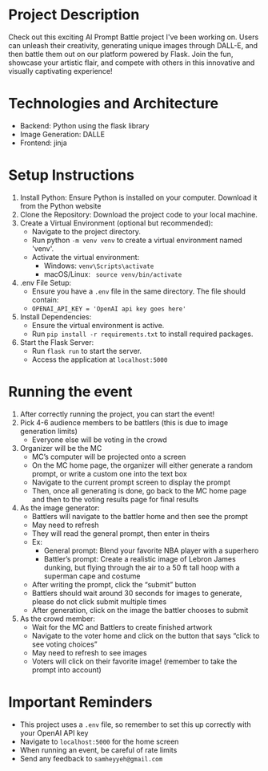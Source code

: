 # Project Description
Check out this exciting AI Prompt Battle project I've been working on. Users can unleash their creativity, generating unique images through DALL-E, and then battle them out on our platform powered by Flask. Join the fun, showcase your artistic flair, and compete with others in this innovative and visually captivating experience! 

# Technologies and Architecture
- Backend: Python using the flask library
- Image Generation: DALLE
- Frontend: jinja

# Setup Instructions
1. Install Python: Ensure Python is installed on your computer. Download it from the Python website
2. Clone the Repository: Download the project code to your local machine. 
3. Create a Virtual Environment (optional but recommended):
    - Navigate to the project directory.
    - Run python ``` -m venv venv ``` to create a virtual environment named 'venv'.
    - Activate the virtual environment:
      - Windows: ``` venv\Scripts\activate ```
      - macOS/Linux: ```  source venv/bin/activate ```
4. .env File Setup:
    - Ensure you have a ``` .env ``` file in the same directory. The file should contain:
    - ``` OPENAI_API_KEY = 'OpenAI api key goes here' ```
5. Install Dependencies:
    - Ensure the virtual environment is active.
    - Run ``` pip install -r requirements.txt ``` to install required packages.
6. Start the Flask Server:
    - Run ``` flask run ``` to start the server.
    - Access the application at ``` localhost:5000 ```

# Running the event
1. After correctly running the project, you can start the event!
2. Pick 4-6 audience members to be battlers (this is due to image generation limits)
    - Everyone else will be voting in the crowd 
3. Organizer will be the MC
    - MC’s computer will be projected onto a screen
    - On the MC home page, the organizer will either generate a random prompt, or write a custom one into the text box
    - Navigate to the current prompt screen to display the prompt
    - Then, once all generating is done, go back to the MC home page and then to the voting results page for final results
4. As the image generator:
    - Battlers will navigate to the battler home and then see the prompt
    - May need to refresh 
    - They will read the general prompt, then enter in theirs
    - Ex:
      - General prompt: Blend your favorite NBA player with a superhero
      - Battler’s prompt: Create a realistic image of Lebron James dunking, but flying through the air to a 50 ft tall hoop with a superman cape and costume
    - After writing the prompt, click the “submit” button
    - Battlers should wait around 30 seconds for images to generate, please do not click submit multiple times
    - After generation, click on the image the battler chooses to submit
5. As the crowd member:
    - Wait for the MC and Battlers to create finished artwork
    - Navigate to the voter home and click on the button that says “click to see voting choices” 
    - May need to refresh to see images
    - Voters will click on their favorite image! (remember to take the prompt into account)

# Important Reminders 
- This project uses a ``` .env ``` file, so remember to set this up correctly with your OpenAI API key
- Navigate to ``` localhost:5000 ``` for the home screen
- When running an event, be careful of rate limits
- Send any feedback to ``` samheyyeh@gmail.com ```
